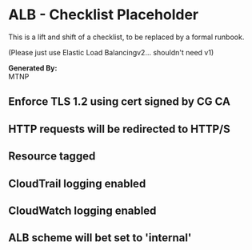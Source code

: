 # ALB - Checklist Placeholder
This is a lift and shift of a checklist, to be replaced by a formal runbook.

(Please just use Elastic Load Balancingv2... shouldn't need v1)

**Generated By:**  
MTNP

## Enforce TLS 1.2 using cert signed by CG CA

## HTTP requests will be redirected to HTTP/S

## Resource tagged

## CloudTrail logging enabled

## CloudWatch logging enabled

## ALB scheme will bet set to 'internal'